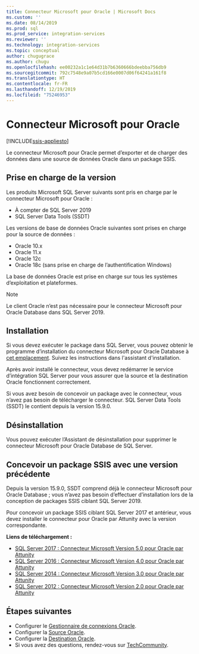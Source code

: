 ```yaml
---
title: Connecteur Microsoft pour Oracle | Microsoft Docs
ms.custom: ''
ms.date: 08/14/2019
ms.prod: sql
ms.prod_service: integration-services
ms.reviewer: ''
ms.technology: integration-services
ms.topic: conceptual
author: chugugrace
ms.author: chugu
ms.openlocfilehash: ee00232a1c1e64d31b7b6360666bdeebba756db9
ms.sourcegitcommit: 792c7548e9a07b5cd166e0007d06f64241a161f8
ms.translationtype: HT
ms.contentlocale: fr-FR
ms.lasthandoff: 12/19/2019
ms.locfileid: "75246953"
---
```

# <a name="microsoft-connector-for-oracle"></a>Connecteur Microsoft pour Oracle

[!INCLUDE[ssis-appliesto](../../includes/ssis-appliesto-ssvrpluslinux-asdb-asdw-xxx.md)]

Le connecteur Microsoft pour Oracle permet d’exporter et de charger des données dans une source de données Oracle dans un package SSIS.

## <a name="version-support"></a>Prise en charge de la version

Les produits Microsoft SQL Server suivants sont pris en charge par le connecteur Microsoft pour Oracle :

- À compter de SQL Server 2019
- SQL Server Data Tools (SSDT)

Les versions de base de données Oracle suivantes sont prises en charge pour la source de données :

- Oracle 10.x
- Oracle 11.x
- Oracle 12c
- Oracle 18c (sans prise en charge de l’authentification Windows)

La base de données Oracle est prise en charge sur tous les systèmes d’exploitation et plateformes.
> [!NOTE]
>
> Le client Oracle n’est pas nécessaire pour le connecteur Microsoft pour Oracle Database dans SQL Server 2019.

## <a name="installation"></a>Installation

Si vous devez exécuter le package dans SQL Server, vous pouvez obtenir le programme d’installation du connecteur Microsoft pour Oracle Database à [cet emplacement](https://www.microsoft.com/download/details.aspx?id=58228). Suivez les instructions dans l'assistant d'installation.

Après avoir installé le connecteur, vous devez redémarrer le service d’intégration SQL Server pour vous assurer que la source et la destination Oracle fonctionnent correctement.

Si vous avez besoin de concevoir un package avec le connecteur, vous n’avez pas besoin de télécharger le connecteur. SQL Server Data Tools (SSDT) le contient depuis la version 15.9.0.

## <a name="uninstallation"></a>Désinstallation

Vous pouvez exécuter l’Assistant de désinstallation pour supprimer le connecteur Microsoft pour Oracle Database de SQL Server.

## <a name="design-ssis-package-with-previous-version"></a>Concevoir un package SSIS avec une version précédente

Depuis la version 15.9.0, SSDT comprend déjà le connecteur Microsoft pour Oracle Database ; vous n’avez pas besoin d’effectuer d’installation lors de la conception de packages SSIS ciblant SQL Server 2019.

Pour concevoir un package SSIS ciblant SQL Server 2017 et antérieur, vous devez installer le connecteur pour Oracle par Attunity avec la version correspondante.

**Liens de téléchargement :**

- [SQL Server 2017 : Connecteur Microsoft Version 5.0 pour Oracle par Attunity](https://www.microsoft.com/download/details.aspx?id=55179)
- [SQL Server 2016 : Connecteur Microsoft Version 4.0 pour Oracle par Attunity](https://www.microsoft.com/download/details.aspx?id=52950)
- [SQL Server 2014 : Connecteur Microsoft Version 3.0 pour Oracle par Attunity](https://www.microsoft.com/download/details.aspx?id=44582)
- [SQL Server 2012 : Connecteur Microsoft Version 2.0 pour Oracle par Attunity](https://www.microsoft.com/download/details.aspx?id=29283)

## <a name="next-steps"></a>Étapes suivantes

- Configurer le [Gestionnaire de connexions Oracle](oracle-connection-manager.md).
- Configurer la [Source Oracle](oracle-source.md).
- Configurer la [Destination Oracle](oracle-destination.md).
- Si vous avez des questions, rendez-vous sur [TechCommunity](https://aka.ms/AA5u35j).
